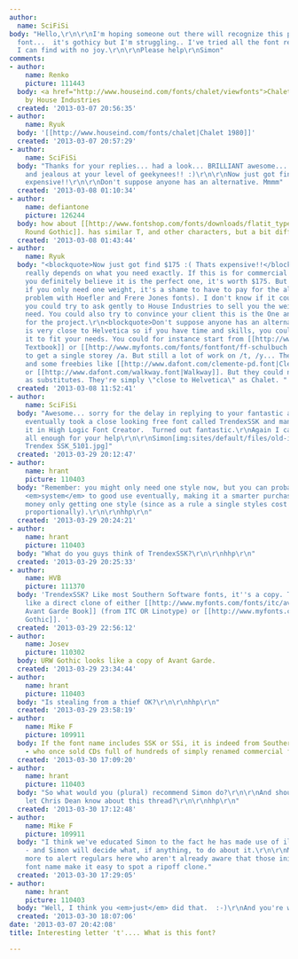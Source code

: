 ```yaml
---
author:
  name: SciFiSi
body: "Hello,\r\n\r\nI'm hoping someone out there will recognize this pesky little
  font...  it's gothicy but I'm struggling.. I've tried all the font recognition sites
  I can find with no joy.\r\n\r\nPlease help\r\nSimon"
comments:
- author:
    name: Renko
    picture: 111443
  body: <a href="http://www.houseind.com/fonts/chalet/viewfonts">Chalet (London 1980)</a>
    by House Industries
  created: '2013-03-07 20:56:35'
- author:
    name: Ryuk
  body: '[[http://www.houseind.com/fonts/chalet|Chalet 1980]]'
  created: '2013-03-07 20:57:29'
- author:
    name: SciFiSi
  body: "Thanks for your replies... had a look... BRILLIANT awesome..... I'm shocked
    and jealous at your level of geekynees!! :)\r\n\r\nNow just got find $175 :(  Thats
    expensive!!\r\n\r\nDon't suppose anyone has an alternative. Mmmm"
  created: '2013-03-08 01:10:34'
- author:
    name: defiantone
    picture: 126244
  body: how about [[http://www.fontshop.com/fonts/downloads/flatit_type_foundry/all_round_gothic_ot/?affId=98220|All
    Round Gothic]]. has similar T, and other characters, but a bit different.
  created: '2013-03-08 01:43:44'
- author:
    name: Ryuk
  body: "<blockquote>Now just got find $175 :( Thats expensive!!</blockquote>\r\nThat's
    really depends on what you need exactly. If this is for commercial project and
    you definitely believe it is the perfect one, it's worth $175. But I understand
    if you only need one weight, it's a shame to have to pay for the all package (same
    problem with Hoefler and Frere Jones fonts). I don't know if it could work but
    you could try to ask gently to House Industries to sell you the weight(s) you
    need. You could also try to convince your client this is the One and to buy it
    for the project.\r\n<blockquote>Don't suppose anyone has an alternative. Mmmm</blockquote>\r\nChalet
    is very close to Helvetica so if you have time and skills, you could try to customize
    it to fit your needs. You could for instance start from [[http://www.myfonts.com/fonts/linotype/helvetica/helveticatextbook-roman|Helvetica
    Textbook]] or [[http://www.myfonts.com/fonts/fontfont/ff-schulbuch|FF Schulbuch]]
    to get a single storey /a. But still a lot of work on /t, /y... There's also [[http://www.myfonts.com/fonts/typodermic/coolvetica|Coolvetica]]
    and some freebies like [[http://www.dafont.com/clemente-pd.font|Clemente]], [[http://www.dafont.com/lane.font|Lane]]
    or [[http://www.dafont.com/walkway.font|Walkway]]. But they could never be considered
    as substitutes. They're simply \"close to Helvetica\" as Chalet. "
  created: '2013-03-08 11:52:41'
- author:
    name: SciFiSi
  body: "Awesome... sorry for the delay in replying to your fantastic answers.\r\n\r\nI
    eventually took a close looking free font called TrendexSSK and managed to edit
    it in High Logic Font Creator.  Turned out fantastic.\r\nAgain I can't thank you
    all enough for your help\r\n\r\nSimon[img:sites/default/files/old-images/Edited
    Trendex SSK_5101.jpg]"
  created: '2013-03-29 20:12:47'
- author:
    name: hrant
    picture: 110403
  body: "Remember: you might only need one style now, but you can probably put the
    <em>system</em> to good use eventually, making it a smarter purchase than wasting
    money only getting one style (since as a rule a single styles cost more, I mean
    proportionally).\r\n\r\nhhp\r\n"
  created: '2013-03-29 20:24:21'
- author:
    name: hrant
    picture: 110403
  body: "What do you guys think of TrendexSSK?\r\n\r\nhhp\r\n"
  created: '2013-03-29 20:25:33'
- author:
    name: HVB
    picture: 111370
  body: 'TrendexSSK? Like most Southern Software fonts, it''s a copy. This one looks
    like a direct clone of either [[http://www.myfonts.com/fonts/itc/avant-garde-gothic/avant-garde/|ITC
    Avant Garde Book]] (from ITC OR Linotype) or [[http://www.myfonts.com/fonts/urw/gothic/urw-gothic/|URW
    Gothic]]. '
  created: '2013-03-29 22:56:12'
- author:
    name: Josev
    picture: 110302
  body: URW Gothic looks like a copy of Avant Garde.
  created: '2013-03-29 23:34:44'
- author:
    name: hrant
    picture: 110403
  body: "Is stealing from a thief OK?\r\n\r\nhhp\r\n"
  created: '2013-03-29 23:58:19'
- author:
    name: Mike F
    picture: 109911
  body: If the font name includes SSK or SSi, it is indeed from Southern Software
    - who once sold CDs full of hundreds of simply renamed commercial fonts.
  created: '2013-03-30 17:09:20'
- author:
    name: hrant
    picture: 110403
  body: "So what would you (plural) recommend Simon do?\r\n\r\nAnd should you perhaps
    let Chris Dean know about this thread?\r\n\r\nhhp\r\n"
  created: '2013-03-30 17:12:48'
- author:
    name: Mike F
    picture: 109911
  body: "I think we've educated Simon to the fact he has made use of illicit goods
    - and Simon will decide what, if anything, to do about it.\r\n\r\nMy post was
    more to alert regulars here who aren't already aware that those initials in a
    font name make it easy to spot a ripoff clone."
  created: '2013-03-30 17:29:05'
- author:
    name: hrant
    picture: 110403
  body: "Well, I think you <em>just</em> did that.  :-)\r\nAnd you're welcome.\r\n\r\nhhp\r\n"
  created: '2013-03-30 18:07:06'
date: '2013-03-07 20:42:08'
title: Interesting letter 't'.... What is this font?

---
```

